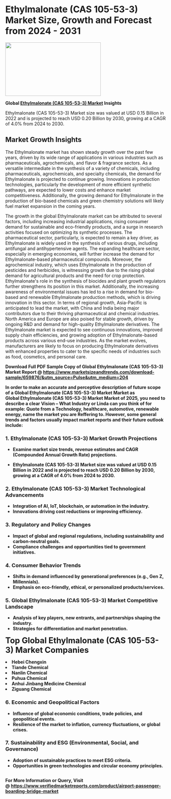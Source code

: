 <H1>Ethylmalonate (CAS 105-53-3) Market Size, Growth and Forecast from 2024 - 2031</H1><img class="aligncenter size-medium wp-image-584254" src="https://thirdeyenews.in/wp-content/uploads/2024/09/Global-Market-Research-300x168.jpeg" alt="" width="300" height="168" /><p><strong>Global&nbsp;<a href="https://www.marketsizeandtrends.com/download-sample/659876/&amp;utm_source=Pulse&amp;utm_medium=204">Ethylmalonate (CAS 105-53-3) Market</a> Insights</strong></p><p>Ethylmalonate (CAS 105-53-3) Market size was valued at USD 0.15 Billion in 2022 and is projected to reach USD 0.20 Billion by 2030, growing at a CAGR of 4.0% from 2024 to 2030.</p><p><h2>Market Growth Insights</h2> <p>The Ethylmalonate market has shown steady growth over the past few years, driven by its wide range of applications in various industries such as pharmaceuticals, agrochemicals, and flavor & fragrance sectors. As a versatile intermediate in the synthesis of a variety of chemicals, including pharmaceuticals, agrochemicals, and specialty chemicals, the demand for Ethylmalonate is projected to continue growing. Innovations in production technologies, particularly the development of more efficient synthetic pathways, are expected to lower costs and enhance market competitiveness. Additionally, the growing demand for Ethylmalonate in the production of bio-based chemicals and green chemistry solutions will likely fuel market expansion in the coming years. <strong></strong> <p>The growth in the global Ethylmalonate market can be attributed to several factors, including increasing industrial applications, rising consumer demand for sustainable and eco-friendly products, and a surge in research activities focused on optimizing its synthetic processes. The pharmaceutical sector, particularly, is expected to remain a key driver, as Ethylmalonate is widely used in the synthesis of various drugs, including antifungal and antihypertensive agents. The expanding healthcare sector, especially in emerging economies, will further increase the demand for Ethylmalonate-based pharmaceutical compounds. Moreover, the agrochemical industry, which uses Ethylmalonate in the production of pesticides and herbicides, is witnessing growth due to the rising global demand for agricultural products and the need for crop protection. Ethylmalonate's role in the synthesis of biocides and plant growth regulators further strengthens its position in this market. Additionally, the increasing awareness of environmental issues has led to a rise in demand for bio-based and renewable Ethylmalonate production methods, which is driving innovation in this sector. In terms of regional growth, Asia-Pacific is anticipated to lead the market, with China and India being major contributors due to their thriving pharmaceutical and chemical industries. North America and Europe are also poised for stable growth, driven by ongoing R&D and demand for high-quality Ethylmalonate derivatives. The Ethylmalonate market is expected to see continuous innovations, improved supply chain efficiencies, and growing adoption of Ethylmalonate-based products across various end-use industries. As the market evolves, manufacturers are likely to focus on producing Ethylmalonate derivatives with enhanced properties to cater to the specific needs of industries such as food, cosmetics, and personal care. <strong></p><p><span class=""><strong>Download Full PDF Sample Copy of Global Ethylmalonate (CAS 105-53-3) Market Report</strong> @ <a href="https://www.marketsizeandtrends.com/download-sample/659876/&amp;utm_source=Pulse&amp;utm_medium=204" target="_blank">https://www.marketsizeandtrends.com/download-sample/659876/&amp;utm_source=Pulse&amp;utm_medium=204</a></span></p><p>In order to make an accurate and perceptive description of future scope of a Global&nbsp;Ethylmalonate (CAS 105-53-3) Market Market as Global&nbsp;Ethylmalonate (CAS 105-53-3) Market Market of 2025, you need to describe a clear Vision &ndash; What Industry or Linda can you think of for example: Quote from a Technology, healthcare, automotive, renewable energy, name the market you are Reffering to. However, some general trends and factors usually impact market reports and their future outlook include:</p><h3>1.&nbsp;<strong>Ethylmalonate (CAS 105-53-3) Market Growth Projections</strong></h3><ul><li>Examine market size trends, revenue estimates and CAGR (Compounded Annual Growth Rate) projections.</li><li><p>Ethylmalonate (CAS 105-53-3) Market size was valued at USD 0.15 Billion in 2022 and is projected to reach USD 0.20 Billion by 2030, growing at a CAGR of 4.0% from 2024 to 2030.</p></li></ul><h3>2.&nbsp;<strong>Ethylmalonate (CAS 105-53-3) Market Technological Advancements</strong></h3><ul><li>Integration of AI, IoT, blockchain, or automation in the industry.</li><li>Innovations driving cost reductions or improving efficiency.</li></ul><h3>3.&nbsp;<strong>Regulatory and Policy Changes</strong></h3><ul><li>Impact of global and regional regulations, including sustainability and carbon-neutral goals.</li><li>Compliance challenges and opportunities tied to government initiatives.</li></ul><h3>4.&nbsp;<strong>Consumer Behavior Trends</strong></h3><ul><li>Shifts in demand influenced by generational preferences (e.g., Gen Z, Millennials).</li><li>Emphasis on eco-friendly, ethical, or personalized products/services.</li></ul><h3>5.&nbsp;<strong>Global Ethylmalonate (CAS 105-53-3) Market Competitive Landscape</strong></h3><ul><li>Analysis of key players, new entrants, and partnerships shaping the industry.</li><li>Strategies for differentiation and market penetration.</li></ul><p data-pm-slice="1 1 []"><span style="color: inherit; font-family: inherit; font-size: 25px;">Top Global Ethylmalonate (CAS 105-53-3) Market Companies</span></p><div class="" data-test-id=""><p><li>Hebei Chengxin</li><li> Tiande Chemical</li><li> Nanlin Chemical</li><li> Puhua Chemical</li><li> Anhui Jinbang Medicine Chemical</li><li> Ziguang Chemical</li></p></div><h3>6.&nbsp;<strong>Economic and Geopolitical Factors</strong></h3><ul><li>Influence of global economic conditions, trade policies, and geopolitical events.</li><li>Resilience of the market to inflation, currency fluctuations, or global crises.</li></ul><h3>7.&nbsp;<strong>Sustainability and ESG (Environmental, Social, and Governance)</strong></h3><ul><li>Adoption of sustainable practices to meet ESG criteria.</li><li>Opportunities in green technologies and circular economy principles.</li></ul><h2><strong style="font-size: 14px;">For More Information or Query, Visit @&nbsp;</strong><a style="background-color: #ffffff; font-size: 14px;" href="https://www.marketsizeandtrends.com/report/ethylmalonate-cas-105-53-3-market/" target="_blank">https://www.verifiedmarketreports.com/product/airport-passenger-boarding-bridge-market</a></h2>
